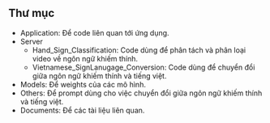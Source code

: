 <h2>Thư mục</h2>
<ul>
  <li>Application: Để code liên quan tới ứng dụng.</li>
  <li> 
    Server
    <ul>
     <li>Hand_Sign_Classification: Code dùng để phân tách và phân loại video về ngôn ngữ khiếm thính.</li>
     <li>Vietnamese_SignLanugage_Conversion: Code dùng để chuyển đổi giữa ngôn ngữ khiếm thính và tiếng việt.</li>
    </ul>
  </li>
  <li>Models: Để weights của các mô hình.</li>
  <li>Others: Để prompt dùng cho việc chuyển đổi giữa ngôn ngữ khiếm thính và tiếng việt.</li>
  <li>Documents: Để các tài liệu liên quan.</li>
</ul>
